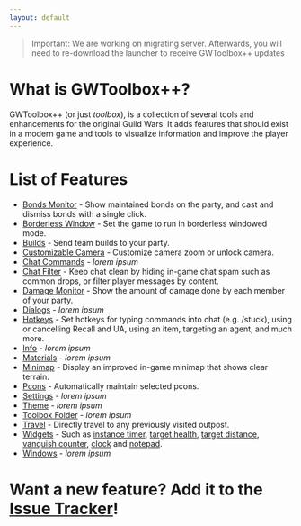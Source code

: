 ```yaml
---
layout: default
---
```


> Important: We are working on migrating server. Afterwards, you will need to re-download the launcher to receive GWToolbox++ updates

# [](#what-is-gwtoolbox++)What is GWToolbox++?
GWToolbox++ (or just *toolbox*), is a collection of several tools and enhancements for the original Guild Wars. It adds features that should exist in a modern game and tools to visualize information and improve the player experience.

# [](#list-of-features)List of Features

* [Bonds Monitor](bonds) - Show maintained bonds on the party, and cast and dismiss bonds with a single click.
* [Borderless Window](borderless) - Set the game to run in borderless windowed mode.
* [Builds](builds) - Send team builds to your party.
* [Customizable Camera](camera) - Customize camera zoom or unlock camera.
* [Chat Commands](commands) - _lorem ipsum_
* [Chat Filter](filter) - Keep chat clean by hiding in-game chat spam such as common drops, or filter player messages by content.
* [Damage Monitor](damage) - Show the amount of damage done by each member of your party.
* [Dialogs](dialogs) - _lorem ipsum_
* [Hotkeys](hotkeys) - Set hotkeys for typing commands into chat (e.g. /stuck), using or cancelling Recall and UA, using an item, targeting an agent, and much more.
* [Info](info) - _lorem ipsum_
* [Materials](materials) - _lorem ipsum_
* [Minimap](minimap) - Display an improved in-game minimap that shows clear terrain.
* [Pcons](pcons) - Automatically maintain selected pcons.
* [Settings](settings) - _lorem ipsum_
* [Theme](theme) - _lorem ipsum_
* [Toolbox Folder](folder) - _lorem ipsum_
* [Travel](travel) - Directly travel to any previously visited outpost.
* [Widgets](widgets) - Such as [instance timer](timer), [target health](health), [target distance](distance), [vanquish counter](vanquish), [clock](clock) and [notepad](notepad).
* [Windows](windows) - _lorem ipsum_

# Want a new feature? Add it to the [Issue Tracker](https://github.com/HasKha/GWToolboxpp/issues)!
